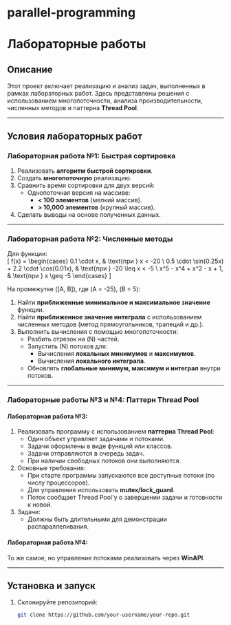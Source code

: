 # parallel-programming

# Лабораторные работы

## Описание
Этот проект включает реализацию и анализ задач, выполненных в рамках лабораторных работ. Здесь представлены решения с использованием многопоточности, анализа производительности, численных методов и паттерна **Thread Pool**.

---

## Условия лабораторных работ

### Лабораторная работа №1: Быстрая сортировка
1. Реализовать **алгоритм быстрой сортировки**.
2. Создать **многопоточную** реализацию.
3. Сравнить время сортировки для двух версий:
   - Однопоточная версия на массиве:
     - **< 100 элементов** (мелкий массив).
     - **> 10,000 элементов** (крупный массив).
4. Сделать выводы на основе полученных данных.

---

### Лабораторная работа №2: Численные методы
Для функции:  
\[
f(x) =
\begin{cases} 
0.1 \cdot x, & \text{при } x < -20 \\
0.5 \cdot \sin(0.25x) + 2.2 \cdot \cos(0.01x), & \text{при } -20 \leq x < -5 \\
x^5 - x^4 + x^2 - x + 1, & \text{при } x \geq -5
\end{cases}
\]

На промежутке \([A, B]\), где \(A = -25\), \(B = 5\):  
1. Найти **приближенные минимальное и максимальное значение** функции.  
2. Найти **приближенное значение интеграла** с использованием численных методов (метод прямоугольников, трапеций и др.).
3. Выполнить вычисления с помощью многопоточности:
   - Разбить отрезок на \(N\) частей.
   - Запустить \(N\) потоков для:
     - Вычисления **локальных минимумов** и **максимумов**.
     - Вычисления **локального интеграла**.
   - Обновлять **глобальные минимум, максимум и интеграл** внутри потоков.

---

### Лабораторные работы №3 и №4: Паттерн Thread Pool

#### Лабораторная работа №3:
1. Реализовать программу с использованием **паттерна Thread Pool**:
   - Один объект управляет задачами и потоками.
   - Задачи оформлены в виде функций или классов.
   - Задачи отправляются в очередь задач.
   - При наличии свободных потоков они выполняются.
2. Основные требования:
   - При старте программы запускаются все доступные потоки (по числу процессоров).
   - Для управления использовать **mutex/lock_guard**.
   - Поток сообщает Thread Pool'у о завершении задачи и готовности к новой.
3. Задачи:
   - Должны быть длительными для демонстрации распараллеливания.

#### Лабораторная работа №4:
То же самое, но управление потоками реализовать через **WinAPI**.

---

## Установка и запуск
1. Склонируйте репозиторий:
   ```bash
   git clone https://github.com/your-username/your-repo.git

